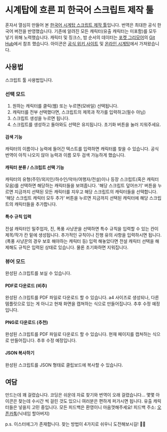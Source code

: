 # 시계탑에 흐른 피 한국어 스크립트 제작 툴

혼자서 열심히 만들어 본 [한국어 시계탑 스크립트 제작 툴](https://usij82.github.io/korean_botc_script_tool/)입니다. 번역은 최대한 공식 한국어 버전을 반영했습니다.
기존에 알려진 모든 캐릭터(유출 캐릭터는 미포함)를 모두 넣기 위해 노력했습니다.
캐릭터 및 징크스, 밤 순서의 데이터는 [포켓 그리모어](https://www.pocketgrimoire.co.uk/)의 [Git Hub](https://github.com/Skateside/pocket-grimoire)에서 참조 했습니다.
아이콘은 [공식 위키 사이트](https://wiki.bloodontheclocktower.com/) 및 [온라인 시계탑](https://botc.app/)에서 가져왔습니다.

## 사용법

스크립트 툴 사용법입니다.

### 선택 모드

1. 원하는 캐릭터를 클릭(웹) 또는 누르면(모바일) 선택됩니다.
2. 캐릭터를 전부 선택했다면, 스크립트의 제목과 작가를 입력하고(필수 아님)
3. 스크립트 생성을 누르면 됩니다.
4. 스크립트를 생성하고 돌아와도 선택은 유지됩니다. 초기화 버튼을 눌러 지워주세요.

#### 검색 기능

캐릭터의 이름이나 능력에 들어간 텍스트를 입력하면 캐릭터를 찾을 수 있습니다.
공식 번역이 아직 나오지 않아 능력과 이름 모두 검색 가능하게 했습니다.

#### 캐릭터 분류 / 스크립트 선택 기능

캐릭터의 유형(주민/외지인/하수인/악마/여행자/전설)이나 등장 스크립트(혹은 캐릭터 모음)를 선택하면 해당하는 캐릭터들을 보여줍니다.
'해당 스크립트 덮어쓰기' 버튼을 누르면 지금까지 선택된 모든 캐릭터를 지우고 해당 스크립트의 캐릭터들을 선택합니다.
'해당 스크립트 캐릭터 모두 추가' 버튼을 누르면 지금까지 선택된 캐릭터에 해당 스크립트의 캐릭터들을 추가합니다.

#### 특수 규칙 입력

전설 캐릭터인 밀주업자, 진, 폭풍 사냥꾼을 선택하면 특수 규칙을 입력할 수 있는 칸이 제목/작가 칸 밑에 생성됩니다.
추가적인 규칙이나 진행 유의 사항을 입력하시면 됩니다. (폭풍 사냥꾼의 경우 보호 해야하는 캐릭터 등)
입력 해놓았다면 전설 캐릭터 선택을 해제해도 규칙은 입력된 상태로 있습니다. 물론 초기화하면 지워집니다.

### 뷰어 모드

완성된 스크립트를 보실 수 있습니다.

#### PDF로 다운로드 (비추)

완성된 스크립트를 PDF 파일로 다운로드 할 수 있습니다. a4 사이즈로 생성되나,
다른 템플릿으로 있는 게 아니고 현재 화면을 캡쳐하는 식으로 만들어집니다.
추후 수정 예정입니다.

#### PNG로 다운로드 (추천)

완성된 스크립트를 PDF 파일로 다운로드 할 수 있습니다.
현재 페이지를 캡쳐하는 식으로 만들어집니다. 추후 수정 예정입니다.

#### JSON 복사하기

완성된 스크립트를 JSON 형태로 클립보드에 복사할 수 있습니다.

## 여담

만드는데 꽤 걸렸습니다. 코딩은 쉬운데 자료 찾기와 번역이 오래 걸렸습니다...
몇몇 아이콘은 찾는데 수시간 씩 걸린 것도 있으니 여러분은 편하게 퍼가시면 됩니다.
유출 캐릭터들은 넣을지 고민 중입니다. 모든 피드백은 환영이니 마음껏해주세요!
피드백 주소: [오픈카톡](https://open.kakao.com/me/greatgrandfather)(닉네임 할아버지)

p.s. 이스터에그가 존재합니다. 찾는 방법이 4가지로 쉬우니 도전해보시길! 🦷🧚
